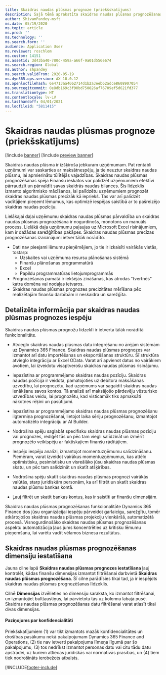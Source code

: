 ```yaml
---
title: Skaidras naudas plūsmas prognoze (priekšskatījums)
description: Šajā tēmā aprakstīta skaidras naudas plūsmas prognozēšanas spēja.
author: ShivamPandey-msft
ms.date: 05/19/2020
ms.topic: article
ms.prod: ''
ms.technology: ''
ms.search.form: ''
audience: Application User
ms.reviewer: roschlom
ms.custom: 14151
ms.assetid: 3d43ba40-780c-459a-a66f-9a01d556e674
ms.search.region: Global
ms.author: shpandey
ms.search.validFrom: 2020-05-19
ms.dyn365.ops.version: AX 10.0.12
ms.openlocfilehash: 6e4713aa4662714d1b2a3eeb62adce8608907054
ms.sourcegitcommit: 0e8db169c3f90bd750826af76709ef5d621fd377
ms.translationtype: HT
ms.contentlocale: lv-LV
ms.lasthandoff: 04/01/2021
ms.locfileid: "5811415"
---
```

# <a name="cash-flow-forecast-preview"></a>Skaidras naudas plūsmas prognoze (priekšskatījums)

[!include [banner](../includes/banner.md)]
[!include [preview banner](../includes/preview-banner.md)]

Skaidras naudas plūsma ir izšķiroša jebkuram uzņēmumam. Pat rentabli uzņēmumi var saskarties ar maksātnespēju, ja tie neuztur skaidras naudas plūsmu, lai apmierinātu tūlītējās vajadzības. Skaidras naudas plūsmas prognozēšanas spēja Finanšu ieskatos var palīdzēt uzņēmumiem efektīvi pārraudzīt un pārvaldīt savas skaidrās naudas bilances. Šis līdzeklis izmanto algoritmisko mācīšanos, lai palīdzētu uzņēmumiem prognozēt skaidras naudas plūsmas precīzāk kā iepriekš. Tas var arī palīdzēt vadītājiem pieņemt lēmumus, kas optimizē iespējas saistībā ar to pašreizējo skaidras naudas pozīciju. 

Lielākajai daļai uzņēmumu skaidras naudas plūsmas pārvaldība un skaidras naudas plūsmas prognozēšana ir nogurdinošs, monotons un manuāls process. Lielākā daļa uzņēmumu paļaujas uz Microsoft Excel risinājumiem, kam ir dažādas sarežģītības pakāpes. Skaidras naudas plūsmas precīzas prognozēšanas izaicinājumi ietver tālāk norādīto.

- Dati nav pieejami lēmumu pieņēmējiem, jo tie ir izkaisīti vairākās vietās, tostarp: 
  - Uzskaites vai uzņēmuma resursu plānošanas sistēmā
  - Finanšu plānošanas programmatūrā
  - Excel
  - Papildu programmatūras lietojumprogrammās 
- Prognozēšanas pamatā ir iekšējās zināšanas, kas atrodas "tvertnēs" katra domēna vai nodaļas ietvaros.
- Skaidras naudas plūsmas prognozes precizitātes mērīšana pēc realizētajām finanšu darbībām ir neskaidra un sarežģīta.
    
## <a name="details-of-the-cash-flow-forecasts-capability"></a>Detalizēta informācija par skaidras naudas plūsmas prognozes iespēju
Skaidras naudas plūsmas prognožu līdzeklī ir ietverta tālāk norādītā funkcionalitāte. 

- Atvieglo skaidras naudas plūsmas datu integrēšanu no ārējām sistēmām uz Dynamics 365 Finance. Skaidras naudas plūsmas prognozes var izmantot arī datu importēšanas un eksportēšanas struktūru. Šī struktūra atvieglo integrāciju ar Excel OData. Varat arī apvienot datus no vairākiem avotiem, lai izveidotu visaptverošu skaidras naudas plūsmas risinājumu. 

- Iepazīstina ar programmējamo skaidras naudas pozīciju. Skaidras naudas pozīcija ir veidota, pamatojoties uz debitora maksāšanas uzvedību, lai prognozētu, kad uzņēmums var sagaidīt skaidras naudas ienākšanu savos kontos. Tā analizē arī maksājošo pārdevēju vēsturisko uzvedības veidu, lai prognozētu, kad visticamāk tiks apmaksāti nākotnes rēķini un pasūtījumi. 

- Iepazīstina ar programmējamo skaidras naudas plūsmas prognozēšanu ilgtermiņa prognozēšanai, lietojot laika sēriju prognozēšanu, izmantojot automatizēto integrāciju ar AI Builder.

- Nodrošina spēju saglabāt specifisku skaidras naudas plūsmas pozīciju vai prognozes, rediģēt tās un pēc tam viegli salīdzināt un izmērīt prognozēto veiktspēju ar faktiskajiem finanšu rādītājiem.

- Iespējo iespēju analīzi, izmantojot momentuzņēmumu salīdzināšanu. Piemēram, varat izveidot vairākus momentuzņēmumus, kas attēlo optimistisku, pesimistisku un visreālāko jūsu skaidras naudas plūsmas skatu, un pēc tam salīdzināt un skatīt atšķirības.

- Nodrošina spēju skatīt skaidras naudas plūsmas prognozi vairākās valūtās, starp juridiskām personām, ka arī filtrēt un skatīt skaidras naudas plūsmu bankas kontā. 

- Ļauj filtrēt un skatīt bankas kontus, kas ir saistīti ar finanšu dimensijām.

Skaidras naudas plūsmas prognozēšanas funkcionalitāte Dynamics 365 Finance dos jūsu organizācijai iespēju pārveidot garlaicīgu, sarežģītu, tomēr atkārtojošos skaidras naudas plūsmas projekciju vienkāršā, automatizētā procesā. Visnogurdinošāko skaidras naudas plūsmas prognozēšanas aspektu automatizācija ļaus jums koncentrēties uz kritisku lēmumu pieņemšanu, lai varētu vadīt vēlamos biznesa rezultātus.

## <a name="setting-up-dimensions-for-cash-flow-forecasting"></a>Skaidras naudas plūsmas prognozēšanas dimensiju iestatīšana
Jauna cilne lapā **Skaidras naudas plūsmas prognozes iestatīšana** ļauj kontrolēt, kādas finanšu dimensijas izmantot filtrēšanai darbvietā **Skaidras naudas plūsmas prognozēšana**. Šī cilne parādīsies tikai tad, ja ir iespējots skaidras naudas plūsmas prognozēšanas līdzeklis. 

Cilnē **Dimensijas** izvēlieties no dimensiju saraksta, ko izmantot filtrēšanai, un izmantojiet bulttaustiņus, lai pārvietotu tās uz kolonnu labajā pusē. Skaidras naudas plūsmas prognozēšanas datu filtrēšanai varat atlasīt tikai divas dimensijas. 

#### <a name="privacy-notice"></a>Paziņojums par konfidencialitāti
Priekšskatījumiem (1) var tikt izmantots mazāk konfidencialitātes un drošības pasākumu nekā pakalpojumam Dynamics 365 Finance and Operations, (2) tie nav ietverti pakalpojuma līmeņa līgumā par šo pakalpojumu, (3) tos nedrīkst izmantot personas datu vai citu tādu datu apstrādei, uz kuriem attiecas juridiskās vai normatīvās prasības, un (4) tiem tiek nodrošināts ierobežots atbalsts.


[!INCLUDE[footer-include](../../includes/footer-banner.md)]